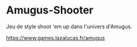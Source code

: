 # Amugus-Shooter
Jeu de style shoot 'em up dans l'univers d'Amugus.

https://www.games.lazalucas.fr/amugus
